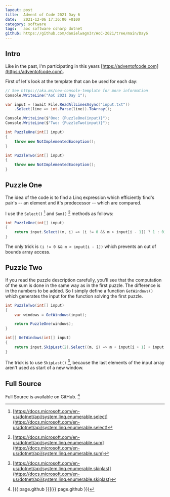 ```yaml
---
layout: post
title:  Advent of Code 2021 Day 6
date:   2021-12-06 17:36:00 +0100
category: software
tags:   aoc software csharp dotnet
github: https://github.com/danielwagn3r/AoC-2021/tree/main/Day6
---
```

## Intro
Like in the past, I'm participating in this years [https://adventofcode.com](https://adventofcode.com).

First of let's look at the template that can be used for each day:

```csharp
// See https://aka.ms/new-console-template for more information
Console.WriteLine("AoC 2021 Day 1");

var input = (await File.ReadAllLinesAsync("input.txt"))
    .Select(line => int.Parse(line)).ToArray();

Console.WriteLine($"One: {PuzzleOne(input)}");
Console.WriteLine($"Two: {PuzzleTwo(input)}");

int PuzzleOne(int[] input)
{
    throw new NotImplementedException();
}

int PuzzleTwo(int[] input)
{
    throw new NotImplementedException();
}
```

## Puzzle One

The idea of the code is to find a Linq expression which efficiently find's pair's -- an element and it's predecessor -- which are compared.

I use the `Select()` [^2] and `Sum()` [^3] methods as follows:
```csharp
int PuzzleOne(int[] input)
{
    return input.Select((m, i) => (i != 0 && m > input[i - 1]) ? 1 : 0).Sum();
}
```
The only trick is `(i != 0 && m > input[i - 1])` which prevents an out of bounds array access.

## Puzzle Two

If you read the puzzle description carefully, you'll see that the computation of the sum is done in the same way as in the first puzzle. The difference is in the numbers to be added. So I simply define a function `GetWindows()` which generates the input for the function solving the first puzzle.


```csharp
int PuzzleTwo(int[] input)
{
    var windows = GetWindows(input);

    return PuzzleOne(windows);
}

int[] GetWindows(int[] input)
{
    return input.SkipLast(2).Select((m, i) => m + input[i + 1] + input[i + 2]).ToArray();
}
```

The trick is to use `SkipLast()` [^4], because the last elements of the input array aren't used as start of a new window.

## Full Source

Full Source is available on GitHub. [^1]

[^1]: [{{ page.github }}]({{ page.github }})
[^2]: [https://docs.microsoft.com/en-us/dotnet/api/system.linq.enumerable.select](https://docs.microsoft.com/en-us/dotnet/api/system.linq.enumerable.select)
[^3]: [https://docs.microsoft.com/en-us/dotnet/api/system.linq.enumerable.sum](https://docs.microsoft.com/en-us/dotnet/api/system.linq.enumerable.sum)
[^4]: [https://docs.microsoft.com/en-us/dotnet/api/system.linq.enumerable.skiplast](https://docs.microsoft.com/en-us/dotnet/api/system.linq.enumerable.skiplast)